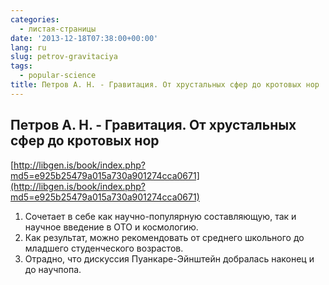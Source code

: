 ```yaml
---
categories:
  - листая-страницы
date: '2013-12-18T07:38:00+00:00'
lang: ru
slug: petrov-gravitaciya
tags:
  - popular-science
title: Петров А. Н. - Гравитация. От хрустальных сфер до кротовых нор
---
```





## Петров А. Н. - Гравитация. От хрустальных сфер до кротовых нор

[http://libgen.is/book/index.php?md5=e925b25479a015a730a901274cca0671](http://libgen.is/book/index.php?md5=e925b25479a015a730a901274cca0671)  

1.  Сочетает в себе как научно-популярную составляющую, так и научное введение в ОТО и космологию.
2.  Как результат, можно рекомендовать от среднего школьного до младшего студенческого возрастов.
3.  Отрадно, что дискуссия Пуанкаре-Эйнштейн добралась наконец и до научпопа.
